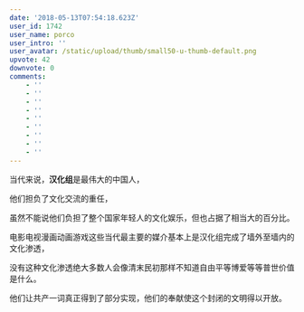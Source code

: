 ```yaml
---
date: '2018-05-13T07:54:18.623Z'
user_id: 1742
user_name: porco
user_intro: ''
user_avatar: /static/upload/thumb/small50-u-thumb-default.png
upvote: 42
downvote: 0
comments:
    - ''
    - ''
    - ''
    - ''
    - ''
    - ''
    - ''
    - ''
    - ''
---
```


当代来说，**汉化组**是最伟大的中国人，

他们担负了文化交流的重任，

虽然不能说他们负担了整个国家年轻人的文化娱乐，但也占据了相当大的百分比。

电影电视漫画动画游戏这些当代最主要的媒介基本上是汉化组完成了墙外至墙内的文化渗透，

没有这种文化渗透绝大多数人会像清末民初那样不知道自由平等博爱等等普世价值是什么。

他们让共产一词真正得到了部分实现，他们的奉献使这个封闭的文明得以开放。
